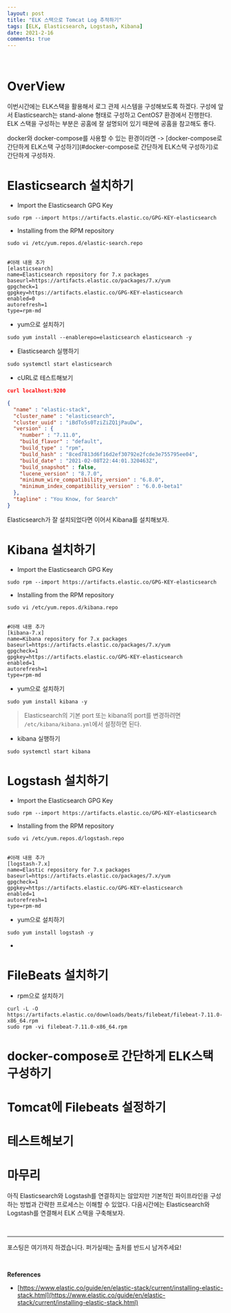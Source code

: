 ```yaml
---
layout: post
title: "ELK 스택으로 Tomcat Log 추적하기"
tags: [ELK, Elasticsearch, Logstash, Kibana]
date: 2021-2-16
comments: true
---
```


<br>

# OverView

이번시간에는 ELK스택을 활용해서 로그 관제 시스템을 구성해보도록 하겠다. 구성에 앞서 Elasticsearch는 stand-alone 형태로 구성하고 CentOS7 환경에서 진행한다. ELK 스택을 구성하는 부분은 공홈에 잘 설명되어 있기 때문에 공홈을 참고해도 좋다.

docker와 docker-compose를 사용할 수 있는 환경이라면 -> [docker-compose로 간단하게 ELK스택 구성하기](#docker-compose로 간단하게 ELK스택 구성하기)로 간단하게 구성하자.

# Elasticsearch 설치하기

- Import the Elasticsearch GPG Key

```shell
sudo rpm --import https://artifacts.elastic.co/GPG-KEY-elasticsearch
```

- Installing from the RPM repository

```shell
sudo vi /etc/yum.repos.d/elastic-search.repo


#아래 내용 추가
[elasticsearch]
name=Elasticsearch repository for 7.x packages
baseurl=https://artifacts.elastic.co/packages/7.x/yum
gpgcheck=1
gpgkey=https://artifacts.elastic.co/GPG-KEY-elasticsearch
enabled=0
autorefresh=1
type=rpm-md
```

- yum으로 설치하기

```shell
sudo yum install --enablerepo=elasticsearch elasticsearch -y
```

- Elasticsearch 실행하기

```shell
sudo systemctl start elasticsearch
```

- cURL로 테스트해보기

```json
curl localhost:9200

{
  "name" : "elastic-stack",
  "cluster_name" : "elasticsearch",
  "cluster_uuid" : "iBdTo5s0TziZiZQ1jPauDw",
  "version" : {
    "number" : "7.11.0",
    "build_flavor" : "default",
    "build_type" : "rpm",
    "build_hash" : "8ced7813d6f16d2ef30792e2fcde3e755795ee04",
    "build_date" : "2021-02-08T22:44:01.320463Z",
    "build_snapshot" : false,
    "lucene_version" : "8.7.0",
    "minimum_wire_compatibility_version" : "6.8.0",
    "minimum_index_compatibility_version" : "6.0.0-beta1"
  },
  "tagline" : "You Know, for Search"
}
```

Elasticsearch가 잘 설치되었다면 이어서 Kibana를 설치해보자.

# Kibana 설치하기

- Import the Elasticsearch GPG Key

```shell
sudo rpm --import https://artifacts.elastic.co/GPG-KEY-elasticsearch
```

- Installing from the RPM repository

```shell
sudo vi /etc/yum.repos.d/kibana.repo


#아래 내용 추가
[kibana-7.x]
name=Kibana repository for 7.x packages
baseurl=https://artifacts.elastic.co/packages/7.x/yum
gpgcheck=1
gpgkey=https://artifacts.elastic.co/GPG-KEY-elasticsearch
enabled=1
autorefresh=1
type=rpm-md
```

- yum으로 설치하기

```shell
sudo yum install kibana -y
```

> Elasticsearch의 기본 port 또는 kibana의 port를 변경하려면 `/etc/kibana/kibana.yml`에서 설정하면 된다.

- kibana 실행하기

```shell
sudo systemctl start kibana
```



# Logstash 설치하기

- Import the Elasticsearch GPG Key

```shell
sudo rpm --import https://artifacts.elastic.co/GPG-KEY-elasticsearch
```

- Installing from the RPM repository

```shell
sudo vi /etc/yum.repos.d/logstash.repo


#아래 내용 추가
[logstash-7.x]
name=Elastic repository for 7.x packages
baseurl=https://artifacts.elastic.co/packages/7.x/yum
gpgcheck=1
gpgkey=https://artifacts.elastic.co/GPG-KEY-elasticsearch
enabled=1
autorefresh=1
type=rpm-md
```

- yum으로 설치하기

```shell
sudo yum install logstash -y
```

- 







# FileBeats 설치하기

- rpm으로 설치하기

```shell
curl -L -O https://artifacts.elastic.co/downloads/beats/filebeat/filebeat-7.11.0-x86_64.rpm
sudo rpm -vi filebeat-7.11.0-x86_64.rpm
```



# docker-compose로 간단하게 ELK스택 구성하기











# Tomcat에 Filebeats 설정하기





# 테스트해보기





# 마무리

아직 Elasticsearch와 Logstash를 연결하지는 않았지만 기본적인 파이프라인을 구성하는 방법과 간략한 프로세스는 이해할 수 있었다. 다음시간에는 Elasticsearch와 Logstash를 연결해서 ELK 스택을 구축해보자.





<br>

***

포스팅은 여기까지 하겠습니다. 퍼가실때는 출처를 반드시 남겨주세요!

<br>

**References**

- [https://www.elastic.co/guide/en/elastic-stack/current/installing-elastic-stack.html](https://www.elastic.co/guide/en/elastic-stack/current/installing-elastic-stack.html)
